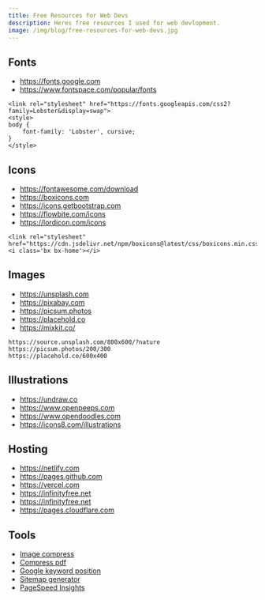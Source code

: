 ```yaml
---
title: Free Resources for Web Devs 
description: Heres free resources I used for web devlopment. 
image: /img/blog/free-resources-for-web-devs.jpg
---
```


## Fonts
- <https://fonts.google.com>
- <https://www.fontspace.com/popular/fonts>

```
<link rel="stylesheet" href="https://fonts.googleapis.com/css2?family=Lobster&display=swap">
<style>
body {
    font-family: 'Lobster', cursive;
}
</style>
```

## Icons
- <https://fontawesome.com/download>
- <https://boxicons.com>
- <https://icons.getbootstrap.com>
- <https://flowbite.com/icons>
- <https://lordicon.com/icons>

```
<link rel="stylesheet" href="https://cdn.jsdelivr.net/npm/boxicons@latest/css/boxicons.min.css">
<i class='bx bx-home'></i>
```

## Images
- <https://unsplash.com>
- <https://pixabay.com>
- <https://picsum.photos>
- <https://placehold.co>
- <https://mixkit.co/>

```
https://source.unsplash.com/800x600/?nature
https://picsum.photos/200/300
https://placehold.co/600x400
```


## Illustrations
- <https://undraw.co>
- <https://www.openpeeps.com>
- <https://www.opendoodles.com>
- <https://icons8.com/illustrations>

## Hosting
- <https://netlify.com>
- <https://pages.github.com>
- <https://vercel.com>
- <https://infinityfree.net>
- <https://infinityfree.net>
- <https://pages.cloudflare.com>

## Tools

- [Image compress](https://squoosh.app)
- [Compress pdf](https://www.ilovepdf.com/compress_pdf)
- [Google keyword position](https://smallseotools.com/keyword-position/)
- [Sitemap generator](https://www.xml-sitemaps.com/)
- [PageSpeed Insights](https://pagespeed.web.dev/)